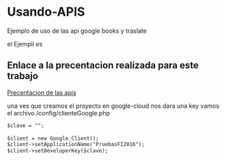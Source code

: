 # Usando-APIS
Ejemplo de uso de las api google books y traslate 

el Ejempli es

## Enlace a la precentacion realizada para este trabajo
[Precentacion de las apis](https://docs.google.com/presentation/d/1cj04lx_WUNATBya6r9-sAZuZpyKxEKi7QWA66f8nMys/edit?usp=sharing)

una ves que creamos el proyecto en google-cloud nos dara una key
vamos el archivo /config/clienteGoogle.php
```markdown
$clave = "";
        
$client = new Google_Client();
$client->setApplicationName("PruebasFI2016");
$client->setDeveloperKey($clave);

```
